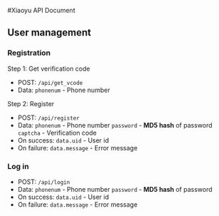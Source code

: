 #Xiaoyu API Document

## User management

### Registration 

Step 1: Get verification code

- POST: `/api/get_vcode`
- Data:
    `phonenum` - Phone number

Step 2: Register

- POST: `/api/register`
- Data:
    `phonenum` - Phone number
    `password` - **MD5 hash** of password
    `captcha` - Verification code
- On success:
    `data.uid` - User id
- On failure:
    `data.message` - Error message

### Log in

- POST: `/api/login`
- Data:
    `phonenum` - Phone number
    `password` - **MD5 hash** of password
- On success:
    `data.uid` - User id
- On failure:
    `data.message` - Error message
